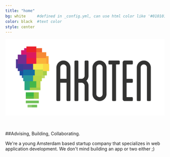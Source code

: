 ```yaml
---
title: "home"
bg: white     #defined in _config.yml, can use html color like '#010101'
color: black  #text color
style: center
---
```

![img/Voorkant.png](img/with-name-transparent-bg.png)

<br>

##Advising, Building, Collaborating.

 We're a young Amsterdam based startup company that specializes in web application development. We don't mind building an app or two either ;)